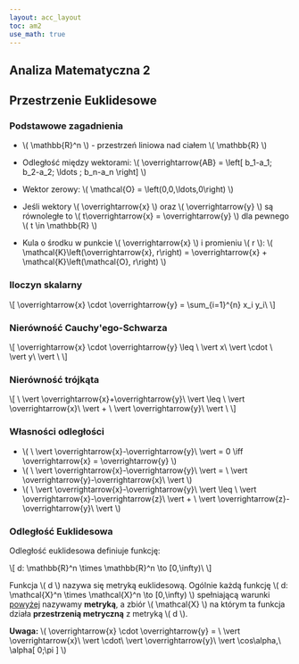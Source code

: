 ```yaml
---
layout: acc_layout
toc: am2
use_math: true
---
```


Analiza Matematyczna 2
---
## Przestrzenie Euklidesowe

### Podstawowe zagadnienia

* \\( \mathbb{R}^n \\) - przestrzeń liniowa nad ciałem \\( \mathbb{R} \\)

* Odległość między wektorami: \\( \overrightarrow{AB} = \left\[ b_1-a_1; b_2-a_2; \ldots ; b_n-a_n \right\] \\)

* Wektor zerowy: \\( \mathcal{O} = \left(0,0,\ldots,0\right) \\)

* Jeśli wektory \\( \overrightarrow{x} \\) oraz \\( \overrightarrow{y} \\) są równoległe to \\( t\overrightarrow{x} = \overrightarrow{y} \\) dla pewnego \\( t \in \mathbb{R} \\)

* Kula o środku w punkcie \\( \overrightarrow{x} \\) i promieniu \\( r \\): \\( \mathcal{K}\left(\overrightarrow{x}, r\right) = \overrightarrow{x} + \mathcal{K}\left(\mathcal{O}, r\right) \\)

### Iloczyn skalarny
\\\[ \overrightarrow{x} \cdot \overrightarrow{y} = \sum_{i=1}^{n} x_i y_i\ \\]

### Nierówność Cauchy'ego-Schwarza
\\\[ \overrightarrow{x} \cdot \overrightarrow{y} \leq \ \vert x\ \vert  \cdot \ \vert y\ \vert \ \\]

### Nierówność trójkąta
\\\[ \ \vert \overrightarrow{x}+\overrightarrow{y}\ \vert  \leq \ \vert \overrightarrow{x}\ \vert  + \ \vert \overrightarrow{y}\ \vert \ \\]

### Własności odległości

* \\( \ \vert \overrightarrow{x}-\overrightarrow{y}\ \vert  = 0 \iff \overrightarrow{x} = \overrightarrow{y} \\)
* \\( \ \vert \overrightarrow{x}-\overrightarrow{y}\ \vert  = \ \vert \overrightarrow{y}-\overrightarrow{x}\ \vert  \\)
* \\( \ \vert \overrightarrow{x}-\overrightarrow{y}\ \vert  \leq \ \vert \overrightarrow{x}-\overrightarrow{z}\ \vert  + \ \vert \overrightarrow{z}-\overrightarrow{y}\ \vert  \\)


### Odległość Euklidesowa

Odległość euklidesowa definiuje funkcję:

\\[ d: \mathbb{R}^n \times \mathbb{R}^n \to [0,\infty)\ \\]

Funkcja \\( d \\) nazywa się metryką euklidesową.
Ogólnie każdą funkcję \\( d: \mathcal{X}^n \times \mathcal{X}^n \to [0,\infty) \\) spełniającą warunki [powyżej](#własności-odległości) nazywamy **metryką**, a zbiór \\( \mathcal{X} \\) na którym ta funkcja działa **przestrzenią metryczną** z metryką \\( d \\).

**Uwaga:** \\( \overrightarrow{x} \cdot \overrightarrow{y} = \ \vert \overrightarrow{x}\ \vert \cdot\ \vert \overrightarrow{y}\ \vert \cos\alpha,\ \alpha\[ 0;\pi \] \\)
